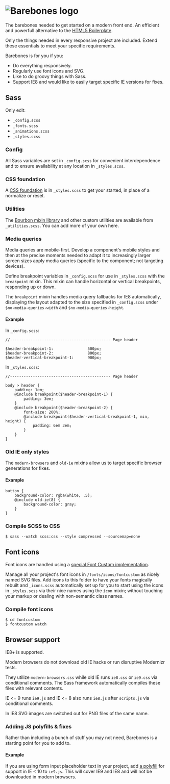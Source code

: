 # ![Barebones logo](http://jaydenseric.com/shared/barebones-logo.svg)

The barebones needed to get started on a modern front end. An efficient and powerfull alternative to the [HTML5 Boilerplate](http://html5boilerplate.com).

Only the things needed in every responsive project are included. Extend these essentials to meet your specific requirements.

Barebones is for you if you:

- Do everything responsively.
- Regularly use font icons and SVG.
- Like to do groovy things with Sass.
- Support IE8 and would like to easily target specific IE versions for fixes.

## Sass

Only edit:

- `_config.scss`
- `_fonts.scss`
- `_animations.scss`
- `_styles.scss`

### Config

All Sass variables are set in `_config.scss` for convenient interdependence and to ensure availability at any location in `_styles.scss`.

### CSS foundation

A [CSS foundation](http://jaydenseric.com/blog/forget-normalize-or-resets-lay-your-own-css-foundation) is in `_styles.scss` to get your started, in place of a normalize or reset.

### Utilities

The [Bourbon mixin library](http://bourbon.io) and other custom utilities are available from `_utilities.scss`. You can add more of your own here.

### Media queries

Media queries are mobile-first. Develop a component's mobile styles and then at the precise moments needed to adapt it to increasingly larger screen sizes apply media queries (specific to the component; not targeting devices).

Define breakpoint variables in `_config.scss` for use in `_styles.scss` with the `breakpoint` mixin. This mixin can handle horizontal or vertical breakpoints, responding up or down.

The `breakpoint` mixin handles media query fallbacks for IE8 automatically, displaying the layout adapted to the size specified in `_config.scss` under `$no-media-queries-width` and `$no-media-queries-height`.

#### Example

In `_config.scss`:

    //-------------------------------------------- Page header
	
    $header-breakpoint-1:				500px;
    $header-breakpoint-2:				800px;
    $header-vertical-breakpoint-1:		900px;

In `_styles.scss`:

    //-------------------------------------------- Page header
    
	body > header {
		padding: 1em;
		@include breakpoint($header-breakpoint-1) {
    	    padding: 3em;
        }
        @include breakpoint($header-breakpoint-2) {
    	    font-size: 200%;
    	    @include breakpoint($header-vertical-breakpoint-1, min, height) {
    	    	padding: 6em 3em;
            }
        }
	}

### Old IE only styles

The `modern-browsers` and `old-ie` mixins allow us to target specific browser generations for fixes.

#### Example

    button {
    	background-color: rgba(white, .5);
    	@include old-ie(8) {
    		background-color: gray;
    	}
    }

### Compile SCSS to CSS

    $ sass --watch scss:css --style compressed --sourcemap=none 

## Font icons

Font icons are handled using a [special Font Custom implementation](http://jaydenseric.com/blog/font-icons-like-a-boss-with-sass-and-font-custom).

Manage all your project's font icons in `/fonts/icons/fontcustom` as nicely named SVG files. Add icons to this folder to have your fonts magically rebuilt and `_icons.scss` automatically set up for you to start using the icons in `_styles.scss` via their nice names using the `icon` mixin; without touching your markup or dealing with non-semantic class names.

### Compile font icons

    $ cd fontcustom
    $ fontcustom watch

## Browser support

IE8+ is supported.

Modern browsers do not download old IE hacks or run disruptive Modernizr tests.

They utilize `modern-browsers.css` while old IE runs `ie8.css` or `ie9.css` via conditional comments. The Sass framework automatically compiles these files with relevant contents.

IE <= 9 runs `ie9.js` and IE <= 8 also runs `ie8.js` after `scripts.js` via conditional comments.

In IE8 SVG images are switched out for PNG files of the same name.

### Adding JS polyfills & fixes

Rather than including a bunch of stuff you may not need, Barebones is a starting point for you to add to.

#### Example

If you are using form input placeholder text in your project, add [a polyfill](http://mths.be/placeholder) for support in IE < 10 to `ie9.js`. This will cover IE9 and IE8 and will not be downloaded in modern browsers.
